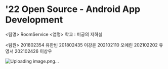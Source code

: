 # '22 Open Source - Android App Development

<팀명> RoomService
<앱명> 학교 : 미궁의 지하실

<팀원> 
201802354 유한빈
201802435 이강윤
202102110 오에린
202102202 유영서
202102426 이상우

![Uploading image.png…]()

